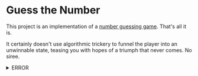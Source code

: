 # Guess the Number

This project is an implementation of a [number guessing game][1].
That's all it is.

It certainly doesn't use algorithmic trickery to funnel the player into an unwinnable state,
teasing you with hopes of a triumph that never comes.
No siree.

<details>
  <summary>ERROR</summary>
  <img src="src/face.png" alt="THE FACE">
</details>

[1]: https://inventwithpython.com/chapter4.html

